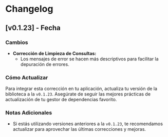# Changelog

## [v0.1.23] - Fecha

### Cambios

- **Corrección de Limpieza de Consultas:**
  - Los mensajes de error se hacen más descriptivos para facilitar la depuración de errores.

### Cómo Actualizar

Para integrar esta corrección en tu aplicación, actualiza tu versión de la biblioteca a la `v0.1.23`. Asegúrate de seguir las mejores prácticas de actualización de tu gestor de dependencias favorito.

### Notas Adicionales

- Si estás utilizando versiones anteriores a la `v0.1.23`, te recomendamos actualizar para aprovechar las últimas correcciones y mejoras.
